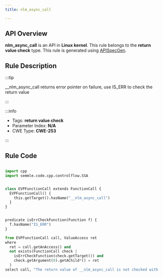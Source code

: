 ```yaml
---
title: nlm_async_call

---
```



## API Overview
**nlm_async_call** is an API in **Linux kernel**. This rule belongs to the **return value check** type. This rule is generated using [APISpecGen](../../tools/APISpecGen).
## Rule Description

:::tip

__nlm_async_call returns error pointer on failure, use IS_ERR to check the return value

:::

:::info

- Tags: **return value check**
- Parameter Index: **N/A**
- CWE Type: **CWE-253**

:::

## Rule Code
```python

import cpp
import semmle.code.cpp.controlflow.SSA


class EVPFunctionCall extends FunctionCall {
  EVPFunctionCall() {
    this.getTarget().hasName("__nlm_async_call")
  }
}


predicate isErrCheckFunction(Function f) {
  f.hasName("IS_ERR") 
}

from EVPFunctionCall call, ValueAccess ret
where
  ret = call.getAnAccess() and
  not exists(FunctionCall check |
    isErrCheckFunction(check.getTarget()) and
    check.getArgument(0).getAChild*() = ret
  )
select call, "The return value of __nlm_async_call is not checked with IS_ERR."
    
```